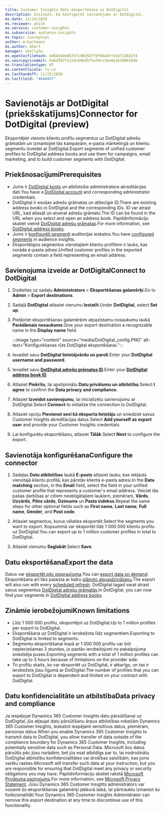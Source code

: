 ```yaml
---
title: Customer Insights datu eksportēšana uz DotDigital
description: Uzziniet, kā konfigurēt savienojumu ar DotDigital.
ms.date: 11/14/2020
ms.reviewer: philk
ms.service: customer-insights
ms.subservice: audience-insights
ms.topic: conceptual
author: m-hartmann
ms.author: mhart
manager: shellyha
ms.openlocfilehash: ed6bd40e8575fc90258f79f60abffe54f136d274
ms.sourcegitcommit: 6a6df62fa12dcb9bd5f5a39cc3ee0e2b3988184b
ms.translationtype: HT
ms.contentlocale: lv-LV
ms.lasthandoff: 11/25/2020
ms.locfileid: "4644457"
---
```

# <a name="connector-for-dotdigital-preview"></a><span data-ttu-id="feae0-103">Savienotājs ar DotDigital (priekšskatījums)</span><span class="sxs-lookup"><span data-stu-id="feae0-103">Connector for DotDigital (preview)</span></span>

<span data-ttu-id="feae0-104">Eksportējiet vienoto klientu profilu segmentus uz DotDigital adrešu grāmatām un izmantojiet tās kampaņām, e-pasta mārketingā un klientu segmentu izveidei ar DotDigital.</span><span class="sxs-lookup"><span data-stu-id="feae0-104">Export segments of unified customer profiles to DotDigital address books and use them for campaigns, email marketing, and to build customer segments with DotDigital.</span></span> 

## <a name="prerequisites"></a><span data-ttu-id="feae0-105">Priekšnosacījumi</span><span class="sxs-lookup"><span data-stu-id="feae0-105">Prerequisites</span></span>

-   <span data-ttu-id="feae0-106">Jums ir [DotDigital konts](https://dotdigital.com/) un atbilstošie administratora akreditācijas dati.</span><span class="sxs-lookup"><span data-stu-id="feae0-106">You have a [DotDigital account](https://dotdigital.com/) and corresponding administrator credentials.</span></span>
-   <span data-ttu-id="feae0-107">DotDigital ir esošas adrešu grāmatas un attiecīgie ID.</span><span class="sxs-lookup"><span data-stu-id="feae0-107">There are existing address books in DotDigital and the corresponding IDs.</span></span> <span data-ttu-id="feae0-108">ID var atrast URL, kad atlasāt un atverat adrešu grāmatu.</span><span class="sxs-lookup"><span data-stu-id="feae0-108">The ID can be found in the URL when you select and open an address book.</span></span> <span data-ttu-id="feae0-109">Papildinformāciju skatiet vietnē [DotDigital adrešu grāmatas](https://support.dotdigital.com/hc/articles/212211968-Creating-an-address-book).</span><span class="sxs-lookup"><span data-stu-id="feae0-109">For more information, see [DotDigital address books](https://support.dotdigital.com/hc/articles/212211968-Creating-an-address-book).</span></span>
-   <span data-ttu-id="feae0-110">Jums ir [konfigurēti segmenti](segments.md) auditorijas ieskatos.</span><span class="sxs-lookup"><span data-stu-id="feae0-110">You have [configured segments](segments.md) in audience insights.</span></span>
-   <span data-ttu-id="feae0-111">Eksportētajos segmentos vienotajiem klientu profiliem ir lauks, kas norāda e-pasta adresi.</span><span class="sxs-lookup"><span data-stu-id="feae0-111">Unified customer profiles in the exported segments contain a field representing an email address.</span></span>

## <a name="connect-to-dotdigital"></a><span data-ttu-id="feae0-112">Savienojuma izveide ar DotDigital</span><span class="sxs-lookup"><span data-stu-id="feae0-112">Connect to DotDigital</span></span>

1. <span data-ttu-id="feae0-113">Dodieties uz sadaļu **Administrators** > **Eksportēšanas galamērķi**.</span><span class="sxs-lookup"><span data-stu-id="feae0-113">Go to **Admin** > **Export destinations**.</span></span>

1. <span data-ttu-id="feae0-114">Sadaļā **DotDigital** atlasiet vienumu **Iestatīt**.</span><span class="sxs-lookup"><span data-stu-id="feae0-114">Under **DotDigital**, select **Set up**.</span></span>

1. <span data-ttu-id="feae0-115">Piešķiriet eksportēšanas galamērķim atpazīstamu nosaukumu laukā **Parādāmais nosaukums**.</span><span class="sxs-lookup"><span data-stu-id="feae0-115">Give your export destination a recognizable name in the **Display name** field.</span></span>

   :::image type="content" source="media/DotDigital_config.PNG" alt-text="Konfigurēšanas rūts DotDigital eksportēšanai.":::

1. <span data-ttu-id="feae0-117">Ievadiet savu **DotDigital lietotājvārdu un paroli**.</span><span class="sxs-lookup"><span data-stu-id="feae0-117">Enter your **DotDigital username and password**.</span></span>

1. <span data-ttu-id="feae0-118">Ievadiet savu **[DotDigital adrešu grāmatas ID](https://support.dotdigital.com/hc/articles/212211968-Creating-an-address-book)**.</span><span class="sxs-lookup"><span data-stu-id="feae0-118">Enter your **[DotDigital address book ID](https://support.dotdigital.com/hc/articles/212211968-Creating-an-address-book)**.</span></span>

1. <span data-ttu-id="feae0-119">Atlasiet **Piekrītu**, lai apstiprinātu **Datu privātumu un atbilstību**.</span><span class="sxs-lookup"><span data-stu-id="feae0-119">Select **I agree** to confirm the **Data privacy and compliance**.</span></span>

1. <span data-ttu-id="feae0-120">Atlasiet **Izveidot savienojumu**, lai inicializētu savienojumu ar DotDigital.</span><span class="sxs-lookup"><span data-stu-id="feae0-120">Select **Connect** to initialize the connection to DotDigital.</span></span>

1. <span data-ttu-id="feae0-121">Atlasiet opciju **Pievienot sevi kā eksporta lietotāju** un sniedziet savus Customer Insights akreditācijas datus.</span><span class="sxs-lookup"><span data-stu-id="feae0-121">Select **Add yourself as export user** and provide your Customer Insights credentials.</span></span>

1. <span data-ttu-id="feae0-122">Lai konfigurētu eksportēšanu, atlasiet **Tālāk**.</span><span class="sxs-lookup"><span data-stu-id="feae0-122">Select **Next** to configure the export.</span></span>

## <a name="configure-the-connector"></a><span data-ttu-id="feae0-123">Savienotāja konfigurēšana</span><span class="sxs-lookup"><span data-stu-id="feae0-123">Configure the connector</span></span>

1. <span data-ttu-id="feae0-124">Sadaļas **Datu atbilstības** laukā **E-pasts** atlasiet lauku, kas iekļauts vienotajā klientu profilā, kas pārstāv klienta e-pasta adresi.</span><span class="sxs-lookup"><span data-stu-id="feae0-124">In the **Data matching** section, in the **Email** field, select the field in your unified customer profile that represents a customer's email address.</span></span> <span data-ttu-id="feae0-125">Veiciet tās pašas darbības ar citiem neobligātajiem laukiem, piemēram, **Vārds**, **Uzvārds**, **Pilns vārds**, **Dzimums** un **Pasta indekss**.</span><span class="sxs-lookup"><span data-stu-id="feae0-125">Repeat the same steps for other optional fields such as **First name**, **Last name**, **Full name**, **Gender**, and **Post code**.</span></span>

1. <span data-ttu-id="feae0-126">Atlasiet segmentus, kurus vēlaties eksportēt.</span><span class="sxs-lookup"><span data-stu-id="feae0-126">Select the segments you want to export.</span></span> <span data-ttu-id="feae0-127">Kopsummā var eksportēt līdz 1 000 000 klientu profilu uz DotDigital.</span><span class="sxs-lookup"><span data-stu-id="feae0-127">You can export up to 1 million customer profiles in total to DotDigital.</span></span>

1. <span data-ttu-id="feae0-128">Atlasiet vienumu **Saglabāt**.</span><span class="sxs-lookup"><span data-stu-id="feae0-128">Select **Save**.</span></span>

## <a name="export-the-data"></a><span data-ttu-id="feae0-129">Datu eksportēšana</span><span class="sxs-lookup"><span data-stu-id="feae0-129">Export the data</span></span>

<span data-ttu-id="feae0-130">Datus var [eksportēt pēc pieprasījuma](export-destinations.md).</span><span class="sxs-lookup"><span data-stu-id="feae0-130">You can [export data on demand](export-destinations.md).</span></span> <span data-ttu-id="feae0-131">Eksportēšana arī tiks palaista ar katru [plānoto atsvaidzināšanu](system.md#schedule-tab).</span><span class="sxs-lookup"><span data-stu-id="feae0-131">The export will also run with every [scheduled refresh](system.md#schedule-tab).</span></span> <span data-ttu-id="feae0-132">DotDigital tagad varat atrast savus segmentus [DotDigital adrešu grāmatās](https://support.dotdigital.com/hc/articles/212211968-Creating-an-address-book).</span><span class="sxs-lookup"><span data-stu-id="feae0-132">In DotDigital, you can now find your segments in [DotDigital address books](https://support.dotdigital.com/hc/articles/212211968-Creating-an-address-book).</span></span>

## <a name="known-limitations"></a><span data-ttu-id="feae0-133">Zināmie ierobežojumi</span><span class="sxs-lookup"><span data-stu-id="feae0-133">Known limitations</span></span>

- <span data-ttu-id="feae0-134">Līdz 1 000 000 profilu, eksportējot uz DotDigital.</span><span class="sxs-lookup"><span data-stu-id="feae0-134">Up to 1 million profiles per export to DotDigital.</span></span>
- <span data-ttu-id="feae0-135">Eksportēšana uz DotDigital ir ierobežota līdz segmentiem.</span><span class="sxs-lookup"><span data-stu-id="feae0-135">Exporting to DotDigital is limited to segments.</span></span>
- <span data-ttu-id="feae0-136">Segmentu eksportēšanai kopā ar 1 000 000 profilu var būt nepieciešamas 3 stundas, jo pastāv ierobežojumi no pakalpojuma sniedzēja puses.</span><span class="sxs-lookup"><span data-stu-id="feae0-136">Exporting segments with a total of 1 million profiles can take up to 3 hours because of limitations on the provider side.</span></span> 
- <span data-ttu-id="feae0-137">To profilu skaits, ko var eksportēt uz DotDigital, ir atkarīgs, un tas ir ierobežots jūsu līgumā ar DotDigital.</span><span class="sxs-lookup"><span data-stu-id="feae0-137">The number of profiles that you can export to DotDigital is dependent and limited on your contract with DotDigital.</span></span>

## <a name="data-privacy-and-compliance"></a><span data-ttu-id="feae0-138">Datu konfidencialitāte un atbilstība</span><span class="sxs-lookup"><span data-stu-id="feae0-138">Data privacy and compliance</span></span>

<span data-ttu-id="feae0-139">Ja iespējojat Dynamics 365 Customer Insights datu pārsūtīšanai uz DotDigital, jūs atļaujat datu pārsūtīšanu ārpus atbilstības robežām Dynamics 365 Customer Insights, ieskaitot iespējami sensitīvus datus, piemēram, personas datus.</span><span class="sxs-lookup"><span data-stu-id="feae0-139">When you enable Dynamics 365 Customer Insights to transmit data to DotDigital, you allow transfer of data outside of the compliance boundary for Dynamics 365 Customer Insights, including potentially sensitive data such as Personal Data.</span></span> <span data-ttu-id="feae0-140">Microsoft šos datus pārsūtīs pēc jūsu norādēm, bet jūs esat atbildīgs par to, lai nodrošinātu DotDigital atbilstību konfidencialitātes vai drošības saistībām, kas jums varētu rasties.</span><span class="sxs-lookup"><span data-stu-id="feae0-140">Microsoft will transfer such data at your instruction, but you are responsible for ensuring that DotDigital meet any privacy or security obligations you may have.</span></span> <span data-ttu-id="feae0-141">Papildinformāciju skatiet rakstā [Microsoft Privātuma paziņojums](https://go.microsoft.com/fwlink/?linkid=396732).</span><span class="sxs-lookup"><span data-stu-id="feae0-141">For more information, see [Microsoft Privacy Statement](https://go.microsoft.com/fwlink/?linkid=396732).</span></span>
<span data-ttu-id="feae0-142">Jūsu Dynamics 365 Customer Insights administrators var noņemt šo eksportēšanas galamērķi jebkurā laikā, lai pārtrauktu izmantot šo funkcionalitāti.</span><span class="sxs-lookup"><span data-stu-id="feae0-142">Your Dynamics 365 Customer Insights Administrator can remove this export destination at any time to discontinue use of this functionality.</span></span>
